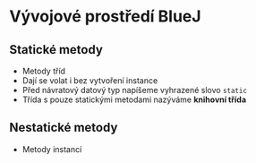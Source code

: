 # Vývojové prostředí BlueJ
## Statické metody
- Metody tříd
- Dají se volat i bez vytvoření instance
- Před návratový datový typ napíšeme vyhrazené slovo `static`
- Třída s pouze statickými metodami nazýváme **knihovní třída**

## Nestatické metody
- Metody instancí
